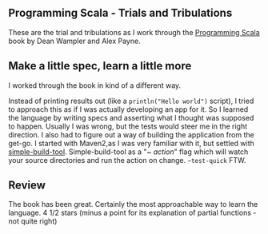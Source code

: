 ## Programming Scala - Trials and Tribulations

These are the trial and tribulations as I work through the [Programming Scala](http://oreilly.com/catalog/9780596155964/) book by Dean Wampler and Alex Payne.

## Make a little spec, learn a little more

I worked through the book in kind of a different way.

Instead of printing results out (like a `println("Hello world")` script), I tried to approach this as if I was actually developing an app for it. So I learned the language by writing specs and asserting what I thought was supposed to happen. Usually I was wrong, but the tests would steer me in the right direction. I also had to figure out a way of building the application from the get-go. I started with Maven2,as I was very familiar with it, but settled with [simple-build-tool](http://code.google.com/p/simple-build-tool). Simple-build-tool as a "~ _action_" flag which will watch your source directories and run the action on change. `~test-quick` FTW.

## Review

The book has been great. Certainly the most approachable way to learn the language. 4 1/2 stars (minus a point for its explanation of partial functions - not quite right)
